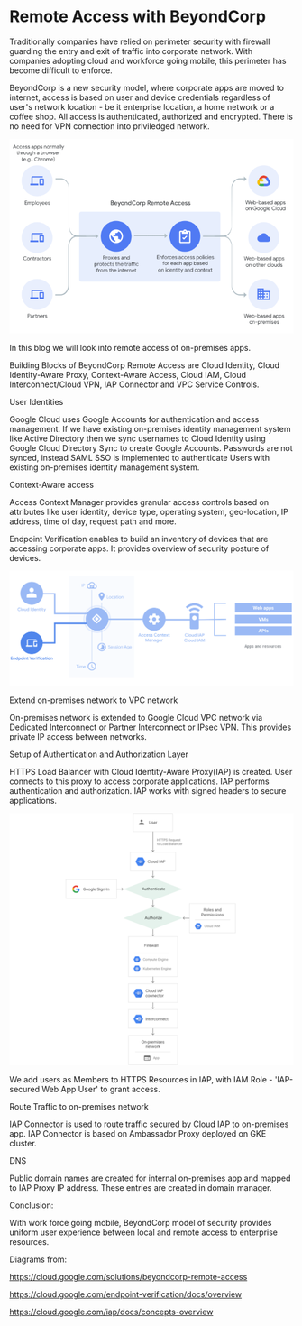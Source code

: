 # Remote Access with BeyondCorp

Traditionally companies have relied on perimeter security with firewall guarding the entry and exit of traffic into corporate network. With companies adopting cloud and workforce going mobile, this perimeter has become difficult to enforce. 

BeyondCorp is a new security model, where corporate apps are moved to internet, access is based on user and device credentials regardless of user's network location - be it enterprise location, a home network or a coffee shop.  All access is authenticated, authorized and encrypted. There is no need for VPN connection into priviledged network.

![Alt text](img/beyond-remote-access.png?raw=true "Beyond Remote Access")

In this blog we will look into remote access of on-premises apps.

Building Blocks of BeyondCorp Remote Access are Cloud Identity, Cloud Identity-Aware Proxy, Context-Aware Access, Cloud IAM, Cloud Interconnect/Cloud VPN, IAP Connector and VPC Service Controls.


User Identities

Google Cloud uses Google Accounts for authentication and access management. If we have existing on-premises identity management system like Active Directory then we sync usernames to Cloud Identity using Google Cloud Directory Sync to create Google Accounts. Passwords are not synced, instead SAML SSO is implemented to authenticate Users with existing on-premises identity management system.

Context-Aware access 

Access Context Manager provides granular access controls based on attributes like user identity, device type, operating system, geo-location, IP address, time of day, request path and more.

Endpoint Verification enables to build an inventory of devices that are accessing corporate apps. It provides overview of security posture of devices.

![Alt text](img/endpoint-verification-flow.png?raw=true "endpoint-verification-flow")


Extend on-premises network to VPC network

On-premises network is extended to Google Cloud VPC network via Dedicated Interconnect or Partner Interconnect or IPsec VPN. This provides private IP access between networks.

Setup of Authentication and Authorization Layer

HTTPS Load Balancer with Cloud Identity-Aware Proxy(IAP) is created. User connects to this proxy to access corporate applications. IAP performs authentication and authorization. IAP works with signed headers to secure applications.

![Alt text](img/iap-on-prem.png?raw=true "iap-on-prem")


We add users as Members to HTTPS Resources in IAP, with IAM Role - 'IAP-secured Web App User' to grant access. 


Route Traffic to on-premises network

IAP Connector is used to route traffic secured by Cloud IAP to on-premises app. IAP Connector is based on Ambassador Proxy deployed on GKE cluster.

DNS

Public domain names are created for internal on-premises app and mapped to IAP Proxy IP address. These entries are created in domain manager.


Conclusion:

With work force going mobile, BeyondCorp model of security provides uniform user experience between local and remote access to enterprise resources.


Diagrams from: 

https://cloud.google.com/solutions/beyondcorp-remote-access

https://cloud.google.com/endpoint-verification/docs/overview

https://cloud.google.com/iap/docs/concepts-overview